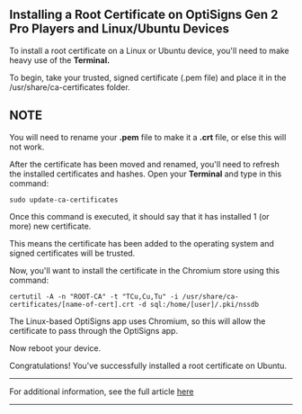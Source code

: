 ## Installing a Root Certificate on OptiSigns Gen 2 Pro Players and Linux/Ubuntu Devices

To install a root certificate on a Linux or Ubuntu device, you'll need to make heavy use of the **Terminal.**

To begin, take your trusted, signed certificate (.pem file) and place it in the /usr/share/ca-certificates folder.



**NOTE**  
---  
You will need to rename your **.pem** file to make it a **.crt** file, or else this will not work.  
  
After the certificate has been moved and renamed, you'll need to refresh the installed certificates and hashes. Open your **Terminal** and type in this command:
    
    
    sudo update-ca-certificates

Once this command is executed, it should say that it has installed 1 (or more) new certificate.



This means the certificate has been added to the operating system and signed certificates will be trusted.

Now, you'll want to install the certificate in the Chromium store using this command:
    
    
    certutil -A -n "ROOT-CA" -t "TCu,Cu,Tu" -i /usr/share/ca-certificates/[name-of-cert].crt -d sql:/home/[user]/.pki/nssdb

The Linux-based OptiSigns app uses Chromium, so this will allow the certificate to pass through the OptiSigns app.

Now reboot your device.

Congratulations! You've successfully installed a root certificate on Ubuntu.

* * *

For additional information, see the full article [here](https://support.optisigns.com/hc/en-us/articles/35184720136595)

---
